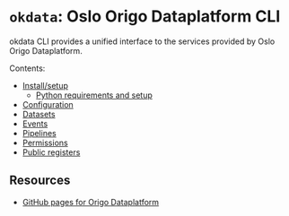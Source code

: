 # `okdata`: Oslo Origo Dataplatform CLI

okdata CLI provides a unified interface to the services provided by Oslo Origo Dataplatform.

Contents:
* [Install/setup](install.md)
  * [Python requirements and setup](python.md)
* [Configuration](configuration.md)
* [Datasets](datasets.md)
* [Events](events.md)
* [Pipelines](pipelines.md)
* [Permissions](permissions.md)
* [Public registers](pubreg.md)

## Resources
* [GitHub pages for Origo Dataplatform](https://oslokommune.github.io/dataplattform/)
